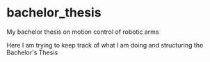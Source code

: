 # bachelor_thesis
My bachelor thesis on motion control of robotic arms

Here I am trying to keep track of what I am doing and structuring the Bachelor's Thesis




